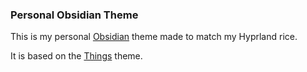 ### Personal Obsidian Theme
This is my personal [Obsidian](https://obsidian.md) theme made to match my Hyprland rice.

It is based on the [Things](https://github.com/colineckert/obsidian-things) theme.